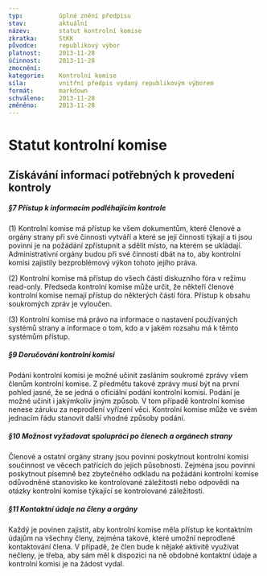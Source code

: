 ```yaml
---
typ:          úplné znění předpisu
stav:         aktuální
název:        statut kontrolní komise
zkratka:      StKK
původce:      republikový výbor
platnost:     2013-11-28
účinnost:     2013-11-28
zmocnění:     
kategorie:    Kontrolní komise
síla:         vnitřní předpis vydaný republikovým výborem
formát:       markdown
schváleno:    2013-11-28
změněno:      2013-11-28
---
```

<!--# **28.11.2013 00:24 **![image alt text](image_0.png)**[** ](http://www.pirati.cz/rules/stkk?rev=1385594666&do=diff)**[rules:stk**k](http://www.pirati.cz/rules/stkk?rev=1385594666)** – [Základní ustanovení] ****Mgr. Bc. Jakub Michálek**-->

# **Statut kontrolní komise**

## Získávání informací potřebných k provedení kontroly

##### **§7 Přístup k informacím podléhajícím kontrole**

(1) Kontrolní komise má přístup ke všem dokumentům, které členové a orgány strany při své činnosti vytváří a které se její činnosti týkají a ti jsou povinni je na požádání zpřístupnit a sdělit místo, na kterém se ukládají. Administrativní orgány budou při své činnosti dbát na to, aby kontrolní komisi zajistily bezproblémový výkon tohoto jejího práva.

(2) Kontrolní komise má přístup do všech částí diskuzního fóra v režimu read-only. Předseda kontrolní komise může určit, že někteří členové kontrolní komise nemají přístup do některých částí fóra. Přístup k obsahu soukromých zpráv je vyloučen.

(3) Kontrolní komise má právo na informace o nastavení používaných systémů strany a informace o tom, kdo a v jakém rozsahu má k těmto systémům přístup.

##### **§9 Doručování kontrolní komisi**

Podání kontrolní komisi je možné učinit zasláním soukromé zprávy všem členům kontrolní komise. Z předmětu takové zprávy musí být na první pohled jasné, že se jedná o oficiální podání kontrolní komisi. Podání je možné učinit i jakýmkoliv jiným způsob. V tom případě kontrolní komise nenese záruku za neprodlení vyřízení věci. Kontrolní komise může ve svém jednacím řádu stanovit další vhodné způsoby podání.

##### **§10 Možnost vyžadovat spolupráci po členech a orgánech strany**

Členové a ostatní orgány strany jsou povinni poskytnout kontrolní komisi součinnost ve věcech patřících do jejich působnosti. Zejména jsou povinni poskytnout písemně bez zbytečného odkladu na požádání kontrolní komise odůvodněné stanovisko ke kontrolované záležitosti nebo odpovědi na otázky kontrolní komise týkající se kontrolované záležitosti.

##### **§11 Kontaktní údaje na členy a orgány**

Každý je povinen zajistit, aby kontrolní komise měla přístup ke kontaktním údajům na všechny členy, zejména takové, které umožní neprodlené kontaktování člena. V případě, že člen bude k nějaké aktivitě využívat nečleny, je třeba, aby sám měl k dispozici na ně obdobné kontaktní údaje a kontrolní komisi je na žádost vydal.


